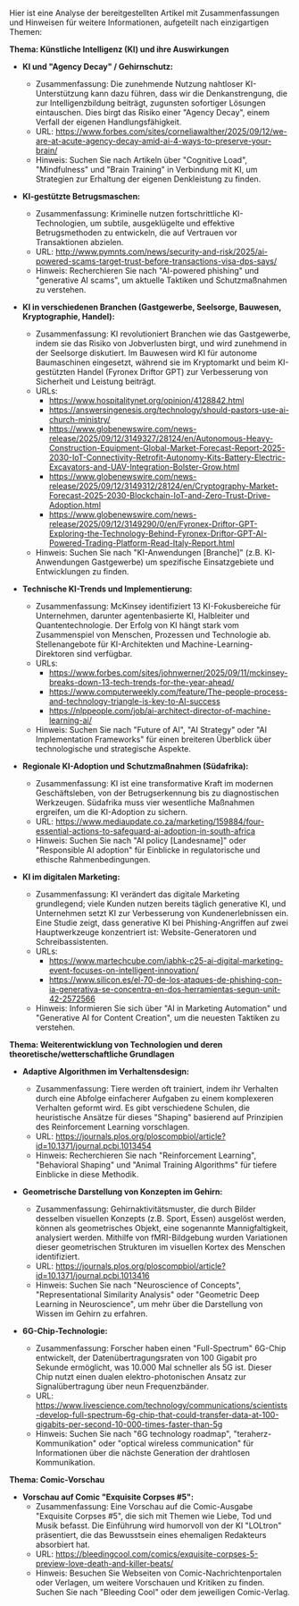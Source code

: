 Hier ist eine Analyse der bereitgestellten Artikel mit Zusammenfassungen und Hinweisen für weitere Informationen, aufgeteilt nach einzigartigen Themen:

**Thema: Künstliche Intelligenz (KI) und ihre Auswirkungen**

*   **KI und "Agency Decay" / Gehirnschutz:**
    *   Zusammenfassung: Die zunehmende Nutzung nahtloser KI-Unterstützung kann dazu führen, dass wir die Denkanstrengung, die zur Intelligenzbildung beiträgt, zugunsten sofortiger Lösungen eintauschen. Dies birgt das Risiko einer "Agency Decay", einem Verfall der eigenen Handlungsfähigkeit.
    *   URL: https://www.forbes.com/sites/corneliawalther/2025/09/12/we-are-at-acute-agency-decay-amid-ai-4-ways-to-preserve-your-brain/
    *   Hinweis: Suchen Sie nach Artikeln über "Cognitive Load", "Mindfulness" und "Brain Training" in Verbindung mit KI, um Strategien zur Erhaltung der eigenen Denkleistung zu finden.

*   **KI-gestützte Betrugsmaschen:**
    *   Zusammenfassung: Kriminelle nutzen fortschrittliche KI-Technologien, um subtile, ausgeklügelte und effektive Betrugsmethoden zu entwickeln, die auf Vertrauen vor Transaktionen abzielen.
    *   URL: http://www.pymnts.com/news/security-and-risk/2025/ai-powered-scams-target-trust-before-transactions-visa-dps-says/
    *   Hinweis: Recherchieren Sie nach "AI-powered phishing" und "generative AI scams", um aktuelle Taktiken und Schutzmaßnahmen zu verstehen.

*   **KI in verschiedenen Branchen (Gastgewerbe, Seelsorge, Bauwesen, Kryptographie, Handel):**
    *   Zusammenfassung: KI revolutioniert Branchen wie das Gastgewerbe, indem sie das Risiko von Jobverlusten birgt, und wird zunehmend in der Seelsorge diskutiert. Im Bauwesen wird KI für autonome Baumaschinen eingesetzt, während sie im Kryptomarkt und beim KI-gestützten Handel (Fyronex Driftor GPT) zur Verbesserung von Sicherheit und Leistung beiträgt.
    *   URLs:
        *   https://www.hospitalitynet.org/opinion/4128842.html
        *   https://answersingenesis.org/technology/should-pastors-use-ai-church-ministry/
        *   https://www.globenewswire.com/news-release/2025/09/12/3149327/28124/en/Autonomous-Heavy-Construction-Equipment-Global-Market-Forecast-Report-2025-2030-IoT-Connectivity-Retrofit-Autonomy-Kits-Battery-Electric-Excavators-and-UAV-Integration-Bolster-Grow.html
        *   https://www.globenewswire.com/news-release/2025/09/12/3149312/28124/en/Cryptography-Market-Forecast-2025-2030-Blockchain-IoT-and-Zero-Trust-Drive-Adoption.html
        *   https://www.globenewswire.com/news-release/2025/09/12/3149290/0/en/Fyronex-Driftor-GPT-Exploring-the-Technology-Behind-Fyronex-Driftor-GPT-AI-Powered-Trading-Platform-Read-Italy-Report.html
    *   Hinweis: Suchen Sie nach "KI-Anwendungen [Branche]" (z.B. KI-Anwendungen Gastgewerbe) um spezifische Einsatzgebiete und Entwicklungen zu finden.

*   **Technische KI-Trends und Implementierung:**
    *   Zusammenfassung: McKinsey identifiziert 13 KI-Fokusbereiche für Unternehmen, darunter agentenbasierte KI, Halbleiter und Quantentechnologie. Der Erfolg von KI hängt stark vom Zusammenspiel von Menschen, Prozessen und Technologie ab. Stellenangebote für KI-Architekten und Machine-Learning-Direktoren sind verfügbar.
    *   URLs:
        *   https://www.forbes.com/sites/johnwerner/2025/09/11/mckinsey-breaks-down-13-tech-trends-for-the-year-ahead/
        *   https://www.computerweekly.com/feature/The-people-process-and-technology-triangle-is-key-to-AI-success
        *   https://nlppeople.com/job/ai-architect-director-of-machine-learning-ai/
    *   Hinweis: Suchen Sie nach "Future of AI", "AI Strategy" oder "AI Implementation Frameworks" für einen breiteren Überblick über technologische und strategische Aspekte.

*   **Regionale KI-Adoption und Schutzmaßnahmen (Südafrika):**
    *   Zusammenfassung: KI ist eine transformative Kraft im modernen Geschäftsleben, von der Betrugserkennung bis zu diagnostischen Werkzeugen. Südafrika muss vier wesentliche Maßnahmen ergreifen, um die KI-Adoption zu sichern.
    *   URL: https://www.mediaupdate.co.za/marketing/159884/four-essential-actions-to-safeguard-ai-adoption-in-south-africa
    *   Hinweis: Suchen Sie nach "AI policy [Landesname]" oder "Responsible AI adoption" für Einblicke in regulatorische und ethische Rahmenbedingungen.

*   **KI im digitalen Marketing:**
    *   Zusammenfassung: KI verändert das digitale Marketing grundlegend; viele Kunden nutzen bereits täglich generative KI, und Unternehmen setzt KI zur Verbesserung von Kundenerlebnissen ein. Eine Studie zeigt, dass generative KI bei Phishing-Angriffen auf zwei Hauptwerkzeuge konzentriert ist: Website-Generatoren und Schreibassistenten.
    *   URLs:
        *   https://www.martechcube.com/iabhk-c25-ai-digital-marketing-event-focuses-on-intelligent-innovation/
        *   https://www.silicon.es/el-70-de-los-ataques-de-phishing-con-ia-generativa-se-concentra-en-dos-herramientas-segun-unit-42-2572566
    *   Hinweis: Informieren Sie sich über "AI in Marketing Automation" und "Generative AI for Content Creation", um die neuesten Taktiken zu verstehen.

**Thema: Weiterentwicklung von Technologien und deren theoretische/wetterschaftliche Grundlagen**

*   **Adaptive Algorithmen im Verhaltensdesign:**
    *   Zusammenfassung: Tiere werden oft trainiert, indem ihr Verhalten durch eine Abfolge einfacherer Aufgaben zu einem komplexeren Verhalten geformt wird. Es gibt verschiedene Schulen, die heuristische Ansätze für dieses "Shaping" basierend auf Prinzipien des Reinforcement Learning vorschlagen.
    *   URL: https://journals.plos.org/ploscompbiol/article?id=10.1371/journal.pcbi.1013454
    *   Hinweis: Recherchieren Sie nach "Reinforcement Learning", "Behavioral Shaping" und "Animal Training Algorithms" für tiefere Einblicke in diese Methodik.

*   **Geometrische Darstellung von Konzepten im Gehirn:**
    *   Zusammenfassung: Gehirnaktivitätsmuster, die durch Bilder desselben visuellen Konzepts (z.B. Sport, Essen) ausgelöst werden, können als geometrisches Objekt, eine sogenannte Mannigfaltigkeit, analysiert werden. Mithilfe von fMRI-Bildgebung wurden Variationen dieser geometrischen Strukturen im visuellen Kortex des Menschen identifiziert.
    *   URL: https://journals.plos.org/ploscompbiol/article?id=10.1371/journal.pcbi.1013416
    *   Hinweis: Suchen Sie nach "Neuroscience of Concepts", "Representational Similarity Analysis" oder "Geometric Deep Learning in Neuroscience", um mehr über die Darstellung von Wissen im Gehirn zu erfahren.

*   **6G-Chip-Technologie:**
    *   Zusammenfassung: Forscher haben einen "Full-Spectrum" 6G-Chip entwickelt, der Datenübertragungsraten von 100 Gigabit pro Sekunde ermöglicht, was 10.000 Mal schneller als 5G ist. Dieser Chip nutzt einen dualen elektro-photonischen Ansatz zur Signalübertragung über neun Frequenzbänder.
    *   URL: https://www.livescience.com/technology/communications/scientists-develop-full-spectrum-6g-chip-that-could-transfer-data-at-100-gigabits-per-second-10-000-times-faster-than-5g
    *   Hinweis: Suchen Sie nach "6G technology roadmap", "teraherz-Kommunikation" oder "optical wireless communication" für Informationen über die nächste Generation der drahtlosen Kommunikation.

**Thema: Comic-Vorschau**

*   **Vorschau auf Comic "Exquisite Corpses #5":**
    *   Zusammenfassung: Eine Vorschau auf die Comic-Ausgabe "Exquisite Corpses #5", die sich mit Themen wie Liebe, Tod und Musik befasst. Die Einführung wird humorvoll von der KI "LOLtron" präsentiert, die das Bewusstsein eines ehemaligen Redakteurs absorbiert hat.
    *   URL: https://bleedingcool.com/comics/exquisite-corpses-5-preview-love-death-and-killer-beats/
    *   Hinweis: Besuchen Sie Webseiten von Comic-Nachrichtenportalen oder Verlagen, um weitere Vorschauen und Kritiken zu finden. Suchen Sie nach "Bleeding Cool" oder dem jeweiligen Comic-Verlag.